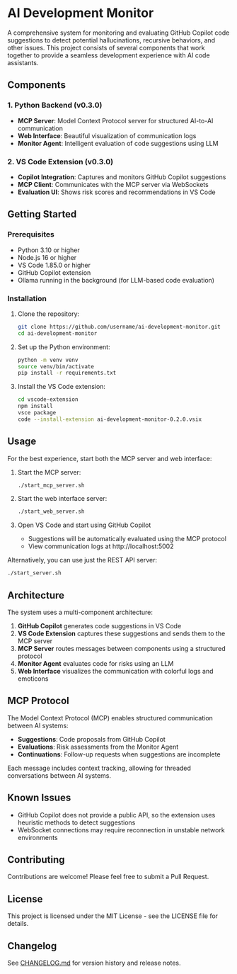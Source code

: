 # AI Development Monitor

A comprehensive system for monitoring and evaluating GitHub Copilot code suggestions to detect potential hallucinations, recursive behaviors, and other issues. This project consists of several components that work together to provide a seamless development experience with AI code assistants.

## Components

### 1. Python Backend (v0.3.0)
- **MCP Server**: Model Context Protocol server for structured AI-to-AI communication
- **Web Interface**: Beautiful visualization of communication logs
- **Monitor Agent**: Intelligent evaluation of code suggestions using LLM

### 2. VS Code Extension (v0.3.0)
- **Copilot Integration**: Captures and monitors GitHub Copilot suggestions
- **MCP Client**: Communicates with the MCP server via WebSockets
- **Evaluation UI**: Shows risk scores and recommendations in VS Code

## Getting Started

### Prerequisites
- Python 3.10 or higher
- Node.js 16 or higher
- VS Code 1.85.0 or higher
- GitHub Copilot extension
- Ollama running in the background (for LLM-based code evaluation)

### Installation

1. Clone the repository:
   ```bash
   git clone https://github.com/username/ai-development-monitor.git
   cd ai-development-monitor
   ```

2. Set up the Python environment:
   ```bash
   python -m venv venv
   source venv/bin/activate
   pip install -r requirements.txt
   ```

3. Install the VS Code extension:
   ```bash
   cd vscode-extension
   npm install
   vsce package
   code --install-extension ai-development-monitor-0.2.0.vsix
   ```

## Usage

For the best experience, start both the MCP server and web interface:

1. Start the MCP server:
   ```bash
   ./start_mcp_server.sh
   ```

2. Start the web interface server:
   ```bash
   ./start_web_server.sh
   ```

3. Open VS Code and start using GitHub Copilot
   - Suggestions will be automatically evaluated using the MCP protocol
   - View communication logs at http://localhost:5002

Alternatively, you can use just the REST API server:
```bash
./start_server.sh
```

## Architecture

The system uses a multi-component architecture:

1. **GitHub Copilot** generates code suggestions in VS Code
2. **VS Code Extension** captures these suggestions and sends them to the MCP server
3. **MCP Server** routes messages between components using a structured protocol
4. **Monitor Agent** evaluates code for risks using an LLM
5. **Web Interface** visualizes the communication with colorful logs and emoticons

## MCP Protocol

The Model Context Protocol (MCP) enables structured communication between AI systems:

- **Suggestions**: Code proposals from GitHub Copilot
- **Evaluations**: Risk assessments from the Monitor Agent
- **Continuations**: Follow-up requests when suggestions are incomplete

Each message includes context tracking, allowing for threaded conversations between AI systems.

## Known Issues

- GitHub Copilot does not provide a public API, so the extension uses heuristic methods to detect suggestions
- WebSocket connections may require reconnection in unstable network environments

## Contributing

Contributions are welcome! Please feel free to submit a Pull Request.

## License

This project is licensed under the MIT License - see the LICENSE file for details.

## Changelog

See [CHANGELOG.md](./CHANGELOG.md) for version history and release notes.
